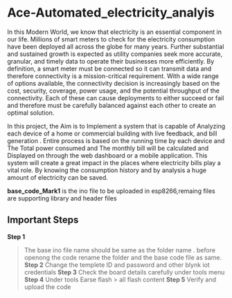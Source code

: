 # Ace-Automated_electricity_analyis

In this Modern World, we know that electricity is an essential component  in our life. Millions of smart meters to check for the electricity consumption 
have been deployed all across the globe for many years. Further substantial and sustained growth is expected as utility companies seek more accurate, 
granular, and timely data to operate their businesses more efficiently.  By definition, a smart meter must be connected so it can transmit data and 
therefore connectivity is a mission-critical requirement. With a wide range of options available, the connectivity decision is increasingly based on the 
cost, security, coverage, power usage, and the potential throughput of the connectivity. Each of these can cause deployments to either succeed or fail and 
therefore must be carefully balanced against each other to create an optimal solution.

  In this project, the Aim is to Implement a system that is capable of Analyzing each device of a home or commercial building with live feedback, and bill 
generation . Entire process is based on the running time by each device and The Total power consumed and The monthly bill  will be calculated and  
Displayed  on through the  web dashboard or a mobile application. This system will create a great impact in the places where electricity bills play a vital 
role. By knowing the consumption history and by analysis a huge amount of electricity can be saved.

**base_code_Mark1** is the ino file to be uploaded in esp8266,remaing files are supporting  library and header files

## Important Steps

**Step 1**
   > The base ino file name should be same as the folder name . before openong the code rename the folder and the base code file as same.
**Step 2**
   >Change the templete ID and password and other blynk iot credentials 
**Step 3**
   >Check the board details carefully under tools menu
**Step 4**
   >Under tools Earse flash > all flash content 
 **Step 5**
   >Verify and upload the code

   
